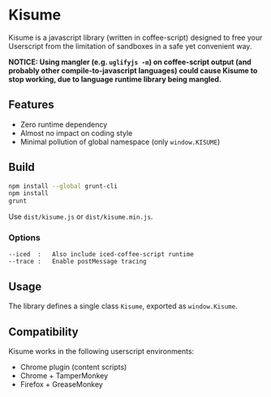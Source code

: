 # Kisume

Kisume is a javascript library (written in coffee-script) designed to free your
Userscript from the limitation of sandboxes in a safe yet convenient way.

**NOTICE: Using mangler (e.g. `uglifyjs -m`) on coffee-script output (and
probably other compile-to-javascript languages) could cause Kisume to stop
working, due to language runtime library being mangled.**


## Features

* Zero runtime dependency
* Almost no impact on coding style
* Minimal pollution of global namespace (only `window.KISUME`)


## Build

```sh
npm install --global grunt-cli
npm install
grunt
```

Use `dist/kisume.js` or `dist/kisume.min.js`.

### Options

```
--iced  :   Also include iced-coffee-script runtime
--trace :   Enable postMessage tracing
```


## Usage


The library defines a single class `Kisume`, exported as `window.Kisume`.


## Compatibility

Kisume works in the following userscript environments:

* Chrome plugin (content scripts)
* Chrome + TamperMonkey
* Firefox + GreaseMonkey
